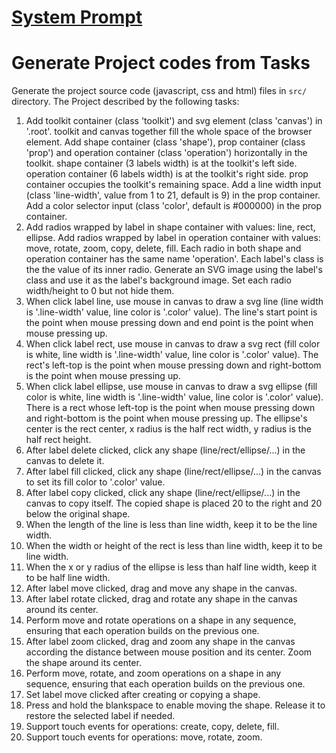 # [System Prompt](./system.md)

# Generate Project codes from Tasks 
Generate the project source code (javascript, css and html) files in `src/` directory. The Project described by the following tasks:

1. Add toolkit container (class 'toolkit') and svg element (class 'canvas')  in '.root'. toolkit and canvas together fill the whole space of the browser element. Add shape container (class 'shape'), prop container (class 'prop') and operation container (class 'operation') horizontally in the toolkit. shape container (3 labels width) is at the toolkit's left side. operation container (6 labels width) is at the toolkit's right side. prop container occupies the toolkit's remaining space. Add a line width input (class 'line-width', value from 1 to 21, default is 9) in the prop container. Add a color selector input (class 'color', default is #000000) in the prop container.
2. Add radios wrapped by label in shape container with values: line, rect, ellipse. Add radios wrapped by label in operation container with values: move, rotate, zoom, copy, delete, fill. Each radio in both shape and operation container has the same name 'operation'. Each label's class is the the value of its inner radio. Generate an SVG image using the label's class and use it as the label's background image. Set each radio width/height to 0 but not hide them.
3. When click label line, use mouse in canvas to draw a svg line (line width is '.line-width' value, line color is '.color' value). The line's start point is the point when mouse pressing down and end point is the point when mouse pressing up.
4. When click label rect, use mouse in canvas to draw a svg rect (fill color is white, line width is '.line-width' value, line color is '.color' value). The rect's left-top is the point when mouse pressing down and right-bottom is the point when mouse pressing up.
5. When click label ellipse, use mouse in canvas to draw a svg ellipse (fill color is white, line width is '.line-width' value, line color is '.color' value). There is a rect whose left-top is the point when mouse pressing down and right-bottom is the point when mouse pressing up. The ellipse's center is the rect center, x radius is the half rect width, y radius is the half rect height.
6. After label delete clicked, click any shape (line/rect/ellipse/...) in the canvas to delete it.
7. After label fill clicked, click any shape (line/rect/ellipse/...) in the canvas to set its fill color to '.color' value.
8. After label copy clicked, click any shape (line/rect/ellipse/...) in the canvas to copy itself. The copied shape is placed 20 to the right and 20 below the original shape.
9. When the length of the line is less than line width, keep it to be the line width.
10. When the width or height of the rect is less than line width, keep it to be line width.
11. When the x or y radius of the ellipse is less than half line width, keep it to be half line width.
12. After label move clicked, drag and move any shape in the canvas.
13. After label rotate clicked, drag and rotate any shape in the canvas around its center.
14. Perform move and rotate operations on a shape in any sequence, ensuring that each operation builds on the previous one.
15. After label zoom clicked, drag and zoom any shape in the canvas according the distance between mouse position and its center. Zoom the shape around its center.
16. Perform move, rotate, and zoom operations on a shape in any sequence, ensuring that each operation builds on the previous one.
17. Set label move clicked after creating or copying a shape.
18. Press and hold the blankspace to enable moving the shape. Release it to restore the selected label if needed.
19. Support touch events for operations: create, copy, delete, fill.
20. Support touch events for operations: move, rotate, zoom.
